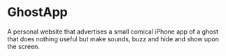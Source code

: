 # GhostApp
A personal website that advertises a small comical iPhone app of a ghost that does nothing useful but make sounds, buzz and hide and show upon the screen.
